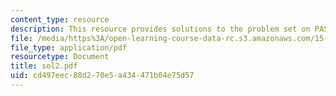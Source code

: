 ```yaml
---
content_type: resource
description: This resource provides solutions to the problem set on PASTA, and FIFO.
file: /media/https%3A/open-learning-course-data-rc.s3.amazonaws.com/15-072j-queues-theory-and-applications-spring-2006/cd497eec88d270e5a434471b04e75d57_sol2.pdf
file_type: application/pdf
resourcetype: Document
title: sol2.pdf
uid: cd497eec-88d2-70e5-a434-471b04e75d57
---
```

